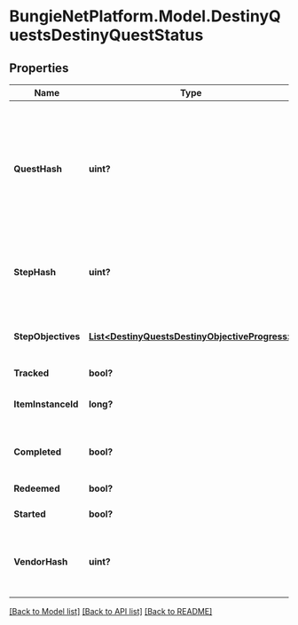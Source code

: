 # BungieNetPlatform.Model.DestinyQuestsDestinyQuestStatus
## Properties

Name | Type | Description | Notes
------------ | ------------- | ------------- | -------------
**QuestHash** | **uint?** | The hash identifier for the Quest Item. (Note: Quests are defined as Items, and thus you would use this to look up the quest&#39;s DestinyInventoryItemDefinition). For information on all steps in the quest, you can then examine its DestinyInventoryItemDefinition.setData property for Quest Steps (which are *also* items). You can use the Item Definition to display human readable data about the overall quest. | [optional] 
**StepHash** | **uint?** | The hash identifier of the current Quest Step, which is also a DestinyInventoryItemDefinition. You can use this to get human readable data about the current step and what to do in that step. | [optional] 
**StepObjectives** | [**List&lt;DestinyQuestsDestinyObjectiveProgress&gt;**](DestinyQuestsDestinyObjectiveProgress.md) | A step can have multiple objectives. This will give you the progress for each objective in the current step, in the order in which they are rendered in-game. | [optional] 
**Tracked** | **bool?** | Whether or not the quest is tracked | [optional] 
**ItemInstanceId** | **long?** | The current Quest Step will be an instanced item in the player&#39;s inventory. If you care about that, this is the instance ID of that item. | [optional] 
**Completed** | **bool?** | Whether or not the whole quest has been completed, regardless of whether or not you have redeemed the rewards for the quest. | [optional] 
**Redeemed** | **bool?** | Whether or not you have redeemed rewards for this quest. | [optional] 
**Started** | **bool?** | Whether or not you have started this quest. | [optional] 
**VendorHash** | **uint?** | If the quest has a related Vendor that you should talk to in order to initiate the quest/earn rewards/continue the quest, this will be the hash identifier of that Vendor. Look it up its DestinyVendorDefinition. | [optional] 

[[Back to Model list]](../README.md#documentation-for-models) [[Back to API list]](../README.md#documentation-for-api-endpoints) [[Back to README]](../README.md)

